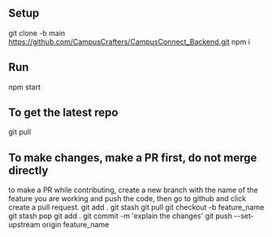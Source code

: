 ## Setup
git clone -b main https://github.com/CampusCrafters/CampusConnect_Backend.git
npm i
## Run
npm start
## To get the latest repo
git pull

## To make changes, make a PR first, do not merge directly
to make a PR while contributing, create a new branch with the name of the feature you are working and push the code, then go to github and click create a pull request. 
git add .
git stash
git pull
git checkout -b feature_name
git stash pop
git add .
git commit -m 'explain the changes'
git push --set-upstream origin feature_name
